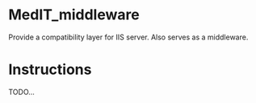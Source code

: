 # MedIT_middleware
Provide a compatibility layer for IIS server. Also serves as a middleware.

# Instructions
TODO...